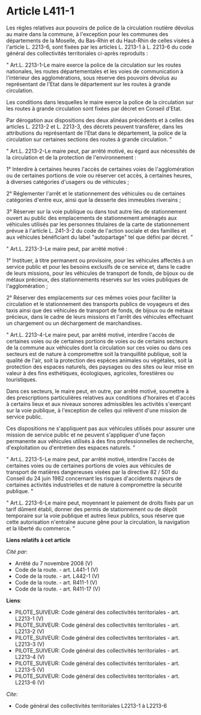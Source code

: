 # Article L411-1

Les règles relatives aux pouvoirs de police de la circulation routière dévolus au maire dans la commune, à l'exception pour
les communes des départements de la Moselle, du Bas-Rhin et du Haut-Rhin de celles visées à l'article L. 2213-6, sont fixées
par les articles L. 2213-1 à L. 2213-6 du code général des collectivités territoriales ci-après reproduits : 

" Art.L. 2213-1-Le maire exerce la police de la circulation sur les routes nationales, les routes départementales et les
voies de communication à l'intérieur des agglomérations, sous réserve des pouvoirs dévolus au représentant de l'Etat dans le
département sur les routes à grande circulation. 

Les conditions dans lesquelles le maire exerce la police de la circulation sur les routes à grande circulation sont fixées
par décret en Conseil d'Etat. 

Par dérogation aux dispositions des deux alinéas précédents et à celles des articles L. 2213-2 et L. 2213-3, des décrets
peuvent transférer, dans les attributions du représentant de l'Etat dans le département, la police de la circulation sur
certaines sections des routes à grande circulation. " 

" Art.L. 2213-2-Le maire peut, par arrêté motivé, eu égard aux nécessités de la circulation et de la protection de
l'environnement : 

1° Interdire à certaines heures l'accès de certaines voies de l'agglomération ou de certaines portions de voie ou réserver
cet accès, à certaines heures, à diverses catégories d'usagers ou de véhicules ; 

2° Réglementer l'arrêt et le stationnement des véhicules ou de certaines catégories d'entre eux, ainsi que la desserte des
immeubles riverains ; 

3° Réserver sur la voie publique ou dans tout autre lieu de stationnement ouvert au public des emplacements de stationnement
aménagés aux véhicules utilisés par les personnes titulaires de la carte de stationnement prévue à l'article L. 241-3-2 du
code de l'action sociale et des familles et aux véhicules bénéficiant du label "autopartage" tel que défini par décret. " 

" Art.L. 2213-3-Le maire peut, par arrêté motivé : 

1° Instituer, à titre permanent ou provisoire, pour les véhicules affectés à un service public et pour les besoins exclusifs
de ce service et, dans le cadre de leurs missions, pour les véhicules de transport de fonds, de bijoux ou de métaux précieux,
des stationnements réservés sur les voies publiques de l'agglomération ; 

2° Réserver des emplacements sur ces mêmes voies pour faciliter la circulation et le stationnement des transports publics de
voyageurs et des taxis ainsi que des véhicules de transport de fonds, de bijoux ou de métaux précieux, dans le cadre de leurs
missions et l'arrêt des véhicules effectuant un chargement ou un déchargement de marchandises. 

" Art.L. 2213-4-Le maire peut, par arrêté motivé, interdire l'accès de certaines voies ou de certaines portions de voies ou
de certains secteurs de la commune aux véhicules dont la circulation sur ces voies ou dans ces secteurs est de nature à
compromettre soit la tranquillité publique, soit la qualité de l'air, soit la protection des espèces animales ou végétales,
soit la protection des espaces naturels, des paysages ou des sites ou leur mise en valeur à des fins esthétiques,
écologiques, agricoles, forestières ou touristiques. 

Dans ces secteurs, le maire peut, en outre, par arrêté motivé, soumettre à des prescriptions particulières relatives aux
conditions d'horaires et d'accès à certains lieux et aux niveaux sonores admissibles les activités s'exerçant sur la voie
publique, à l'exception de celles qui relèvent d'une mission de service public. 

Ces dispositions ne s'appliquent pas aux véhicules utilisés pour assurer une mission de service public et ne peuvent
s'appliquer d'une façon permanente aux véhicules utilisés à des fins professionnelles de recherche, d'exploitation ou
d'entretien des espaces naturels. " 

" Art.L. 2213-5-Le maire peut, par arrêté motivé, interdire l'accès de certaines voies ou de certaines portions de voies aux
véhicules de transport de matières dangereuses visées par la directive 82 / 501 du Conseil du 24 juin 1982 concernant les
risques d'accidents majeurs de certaines activités industrielles et de nature à compromettre la sécurité publique. " 

" Art.L. 2213-6-Le maire peut, moyennant le paiement de droits fixés par un tarif dûment établi, donner des permis de
stationnement ou de dépôt temporaire sur la voie publique et autres lieux publics, sous réserve que cette autorisation
n'entraîne aucune gêne pour la circulation, la navigation et la liberté du commerce. "

**Liens relatifs à cet article**

_Cité par_:

  - Arrêté du 7 novembre 2008 (V)
  - Code de la route. - art. L441-1 (V)
  - Code de la route. - art. L442-1 (V)
  - Code de la route. - art. R411-1 (V)
  - Code de la route. - art. R411-17 (V)

**Liens**:

  - PILOTE_SUIVEUR: Code général des collectivités territoriales - art. L2213-1 (V)
  - PILOTE_SUIVEUR: Code général des collectivités territoriales - art. L2213-2 (V)
  - PILOTE_SUIVEUR: Code général des collectivités territoriales - art. L2213-3 (V)
  - PILOTE_SUIVEUR: Code général des collectivités territoriales - art. L2213-4 (V)
  - PILOTE_SUIVEUR: Code général des collectivités territoriales - art. L2213-5 (V)
  - PILOTE_SUIVEUR: Code général des collectivités territoriales - art. L2213-6 (V)

_Cite_:

  - Code général des collectivités territoriales L2213-1 à L2213-6
